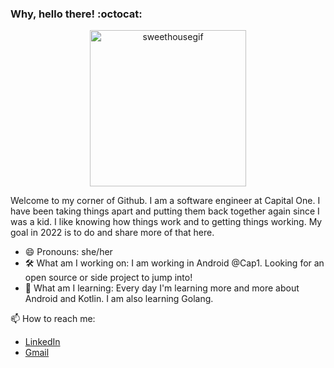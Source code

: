 ### Why, hello there! :octocat:

<p align="center">
<img src="https://user-images.githubusercontent.com/19978382/147288321-6d09b3c1-be8b-4081-8b6c-81a5ed613704.gif" alt="sweethousegif" width="250"/>
</p>

Welcome to my corner of Github. I am a software engineer at Capital One. I have been taking things apart and putting them back together again since I was a kid. I like knowing how things work and to getting things working. My goal in 2022 is to do and share more of that here. 

- 😄 Pronouns: she/her
- 🛠️ What am I working on: I am working in Android @Cap1. Looking for an open source or side project to jump into!
- 🌱 What am I learning: Every day I'm learning more and more about Android and Kotlin. I am also learning Golang.


📫 How to reach me:  
- [LinkedIn](https://www.linkedin.com/in/taylor-murray)
- [Gmail](mailto:murrayt970@gmail.com)
